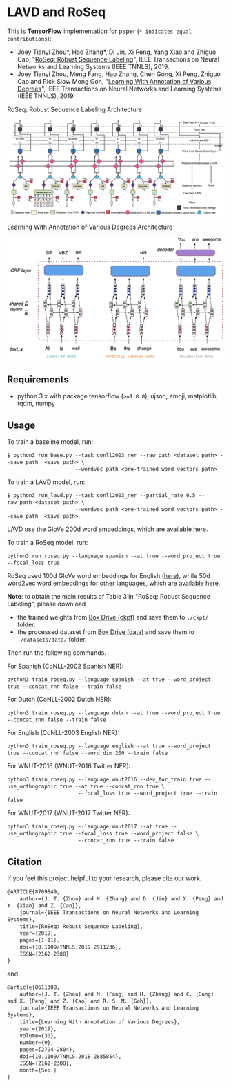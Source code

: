 # LAVD and RoSeq

This is **TensorFlow** implementation for paper (`* indicates equal contributions`):

- Joey Tianyi Zhou*, Hao Zhang*, Di Jin, Xi Peng, Yang Xiao and Zhiguo Cao, "[RoSeq: Robust Sequence 
Labeling](https://ieeexplore.ieee.org/document/8709849)", IEEE Transactions on Neural Networks and Learning Systems 
(IEEE TNNLS), 2019.
- Joey Tianyi Zhou, Meng Fang, Hao Zhang, Chen Gong, Xi Peng, Zhiguo Cao and Rick Siow Mong Goh, "[Learning With 
Annotation of Various Degrees](https://ieeexplore.ieee.org/document/8611308)", IEEE Transactions on Neural Networks and 
Learning Systems (IEEE TNNLS), 2019.

RoSeq: Robust Sequence Labeling Architecture

![roseq-overview](/figures/roseq.jpg)

Learning With Annotation of Various Degrees Architecture

![lavd-overview](/figures/lavd.jpg)

## Requirements
- python 3.x with package tensorflow (`>=1.8.0`), ujson, emoji, matplotlib, tqdm, numpy

## Usage
To train a baseline model, run:
```shell script
$ python3 run_base.py --task conll2003_ner --raw_path <dataset_path> --save_path  <save path> \
                      --wordvec_path <pre-trained word vectors path>
```

To train a LAVD model, run:
```shell script
$ python3 run_lavd.py --task conll2003_ner --partial_rate 0.5 --raw_path <dataset_path> \
                      --wordvec_path <pre-trained word vectors path> --save_path  <save path> 
```
LAVD use the GloVe 200d word embeddings, which are available [here](https://nlp.stanford.edu/projects/glove/).

To train a RoSeq model, run:
```shell script
python3 run_roseq.py --language spanish --at true --word_project true --focal_loss true
```
RoSeq used 100d GloVe word embeddings for English ([here](https://nlp.stanford.edu/projects/glove/)), while 50d word2vec 
word embeddings for other languages, which are available 
[here](http://www.limteng.com/research/2018/05/14/pretrained-word-embeddings.html).

**Note**: to obtain the main results of Table 3 in "RoSeq: Robust Sequence Labeling", please download 

- the trained weights from [Box Drive (ckpt)](https://app.box.com/s/vrw92w0rugqp7mtz5oqdmx1wfo0yf7r8) and save them 
to `./ckpt/` folder.
- the processed dataset from [Box Drive (data)](https://app.box.com/s/9qoqm6mx1it42chukmyogeb0f2ylgqit) and save them 
to `./datasets/data/` folder.

Then run the following commands.

For Spanish (CoNLL-2002 Spanish NER):
```shell script
python3 train_roseq.py --language spanish --at true --word_project true --concat_rnn false --train false
```

For Dutch (CoNLL-2002 Dutch NER):
```shell script
python3 train_roseq.py --language dutch --at true --word_project true --concat_rnn false --train false
```

For English (CoNLL-2003 English NER):
```shell script
python3 train_roseq.py --language english --at true --word_project true --concat_rnn false --word_dim 200 --train false
```

For WNUT-2016 (WNUT-2016 Twitter NER):
```shell script
python3 train_roseq.py --language wnut2016 --dev_for_train true --use_orthographic true --at true --concat_rnn true \
                       --focal_loss true --word_project true --train false
```

For WNUT-2017 (WNUT-2017 Twitter NER):
```shell script
python3 train_roseq.py --language wnut2017 --at true --use_orthographic true --focal_loss true --word_project false \
                       --concat_rnn true --train false
```

## Citation
If you feel this project helpful to your research, please cite our work.
```
@ARTICLE{8709849,
    author={J. T. {Zhou} and H. {Zhang} and D. {Jin} and X. {Peng} and Y. {Xiao} and Z. {Cao}},
    journal={IEEE Transactions on Neural Networks and Learning Systems},
    title={RoSeq: Robust Sequence Labeling},
    year={2019},
    pages={1-11},
    doi={10.1109/TNNLS.2019.2911236},
    ISSN={2162-2388}
}
```
and
```
@article{8611308,
    author={J. T. {Zhou} and M. {Fang} and H. {Zhang} and C. {Gong} and X. {Peng} and Z. {Cao} and R. S. M. {Goh}},
    journal={IEEE Transactions on Neural Networks and Learning Systems},
    title={Learning With Annotation of Various Degrees},
    year={2019},
    volume={30},
    number={9},
    pages={2794-2804},
    doi={10.1109/TNNLS.2018.2885854},
    ISSN={2162-2388},
    month={Sep.}
}
```
